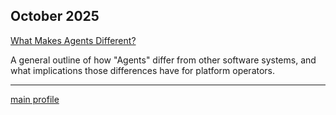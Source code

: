 ## October 2025

[What Makes Agents Different?](2025/october/what-makes-agents-different.md)

A general outline of how "Agents" differ from other software systems, and what implications those differences have for platform operators.


----
[main profile](https://github.com/usize)

